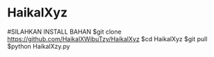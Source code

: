 # HaikalXyz
#SILAHKAN INSTALL BAHAN
$git clone https://github.com/HaikalXWibuTzy/HaikalXyz 
$cd HaikalXyz
$git pull 
$python HaikalXzy.py
